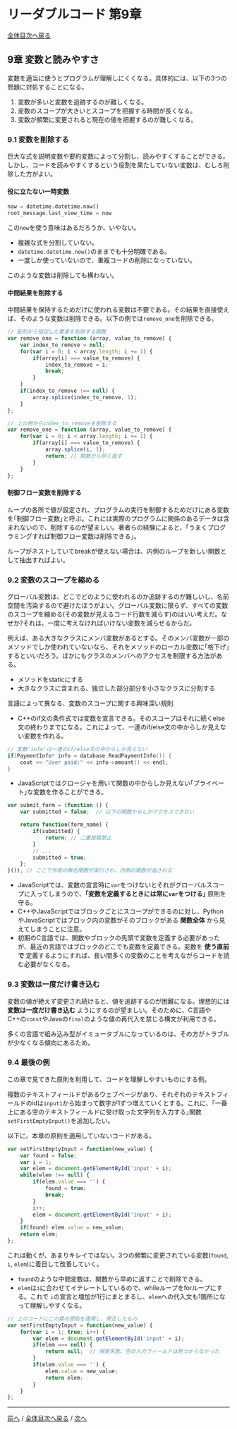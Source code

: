 # リーダブルコード 第9章
[全体目次へ戻る](index.md)

## 9章 変数と読みやすさ
変数を適当に使うとプログラムが理解しにくくなる。具体的には、以下の3つの問題に対処することになる。
1. 変数が多いと変数を追跡するのが難しくなる。
2. 変数のスコープが大きいとスコープを把握する時間が長くなる。
3. 変数が頻繁に変更されると現在の値を把握するのが難しくなる。

### 9.1 変数を削除する
巨大な式を説明変数や要約変数によって分割し、読みやすくすることができる。しかし、コードを読みやすくするという役割を果たしていない変数は、むしろ削除した方がよい。

#### 役に立たない一時変数
```py
now = datetime.datetime.now()
root_message.last_view_time = now
```

この`now`を使う意味はあるだろうか、いやない。
- 複雑な式を分割していない。
- `datetime.datetime.now()`のままでも十分明確である。
- 一度しか使っていないので、重複コードの削除になっていない。

このような変数は削除しても構わない。

#### 中間結果を削除する
中間結果を保持するためだけに使われる変数は不要である。その結果を直接使えば、そのような変数は削除できる。以下の例では`remove_one`を削除できる。

```js
// 配列から指定した要素を削除する関数
var remove_one = function (array, value_to_remove) {
    var index_to_remove = null;
    for(var i = 0; i < array.length; i += 1) {
        if(array[i] === value_to_remove) {
            index_to_remove = i;
            break;
        }
    }
    if(index_to_remove !== null) {
        array.splice(index_to_remove, 1);
    }
};
```

```js
// 上の例からindex_to_removeを削除する
var remove_one = function (array, value_to_remove) {
    for(var i = 0; i < array.length; i += 1) {
        if(array[i] === value_to_remove) {
            array.splice(i, 1);
            return; // 関数から早く返す
        }
    }
};
```

#### 制御フロー変数を削除する
ループの各所で値が設定され、プログラムの実行を制御するためだけにある変数を｢制御フロー変数｣と呼ぶ。これには実際のプログラムに関係のあるデータは含まれないので、削除するのが望ましい。著者らの経験によると、｢うまくプログラミングすれば制御フロー変数は削除できる｣。

ループがネストしていてbreakが使えない場合は、内側のループを新しい関数として抽出すればよい。

### 9.2 変数のスコープを縮める
グローバル変数は、どこでどのように使われるのか追跡するのが難しいし、名前空間を汚染するので避けたほうがよい。グローバル変数に限らず、すべての変数のスコープを縮める(その変数が見えるコード行数を減らす)のはいい考えだ。なぜか?それは、一度に考えなければいけない変数を減らせるからだ。

例えば、ある大きなクラスにメンバ変数があるとする。そのメンバ変数が一部のメソッドでしか使われていないなら、それをメソッドのローカル変数に｢格下げ｣するといいだろう。ほかにもクラスのメンバへのアクセスを制限する方法がある。
- メソッドをstaticにする
- 大きなクラスに含まれる、独立した部分部分を小さなクラスに分割する

言語によって異なる、変数のスコープに関する興味深い規則

- C++のif文の条件式では変数を宣言できる。そのスコープはそれに続くelse文の終わりまでになる。これによって、一連のif/else文の中からしか見えない変数を作れる。

```cpp
// 変数'info'は一連のif/else文の中からしか見えない
if(PaymentInfo* info = database.ReadPaymentInfo()) {
    cout << "User paid:" << info->amount() << endl;
}
```

- JavaScriptではクロージャを用いて関数の中からしか見えない｢プライベート｣な変数を作ることができる。

```js
var submit_form = (function () {
    var submitted = false;  // 以下の関数からしかアクセスできない

    return function(form_name) {
        if(submitted) {
            return; // 二重投稿禁止
        }
        // ...
        submitted = true;
    };
}()); // ここで外側の無名関数が実行され、内側の関数が返される
```

- JavaScriptでは、変数の宣言時に`var`をつけないとそれがグローバルスコープに入ってしまうので、**｢変数を定義するときには常に`var`をつける｣** 原則を守る。
- C++やJavaScriptではブロックごとにスコープができるのに対し、PythonやJavaScriptではブロック内の変数がそのブロックがある **関数全体** から見えてしまうことに注意。
- 初期のC言語では、関数やブロックの先頭で変数を定義する必要があったが、最近の言語ではブロックのどこでも変数を定義できる。変数を **使う直前で** 定義するようにすれば、長い間多くの変数のことを考えながらコードを読む必要がなくなる。

### 9.3 変数は一度だけ書き込む
変数の値が絶えず変更され続けると、値を追跡するのが困難になる。理想的には **変数は一度だけ書き込む** ようにするのが望ましい。そのために、C言語やC++の`const`やJavaの`final`のような値の再代入を禁じる構文が利用できる。

多くの言語で組み込み型がイミュータブルになっているのは、その方がトラブルが少なくなる傾向にあるため。

### 9.4 最後の例
この章で見てきた原則を利用して、コードを理解しやすいものにする例。

複数のテキストフィールドがあるウェブページがあり、それぞれのテキストフィールドのidは`input1`から始まって数字が1ずつ増えていくとする。これに、｢一番上にある空のテキストフィールドに受け取った文字列を入力する｣関数`setFirstEmptyInput()`を追加したい。

以下に、本章の原則を適用していないコードがある。

```js
var setFirstEmptyInput = function(new_value) {
    var found = false;
    var i = 1;
    var elem = document.getElementById('input' + i);
    while(elem !== null) {
        if(elem.value === '') {
            found = true;
            break;
        }
        i++;
        elem = document.getElementById('input' + i);
    }
    if(found) elem.value = new_value;
    return elem;
};
```

これは動くが、あまりキレイではない。3つの頻繁に変更されている変数(`found`, `i`, `elem`)に着目して改善していく。
- `found`のような中間変数は、関数から早めに返すことで削除できる。
- `elem`は`i`に合わせてイテレートしているので、whileループをforループにする。これで `i`の宣言と増加が1行にまとまるし、`elem`への代入文も1箇所になって理解しやすくなる。

```js
// 上のコードにこの章の原則を適用し、修正したもの
var setFirstEmptyInput = function(new_value) {
    for(var i = 1; true; i++) {
        var elem = document.getElementById('input' + i);
        if(elem === null) {
            return null;  // 探索失敗。空の入力フィールドは見つからなかった
        }
        if(elem.value === '') {
            elem.value = new_value;
            return elem;
        }
    }
};
```
***

[前へ](c8.md) /
[全体目次へ戻る](index.md) /
[次へ](c10.md)
